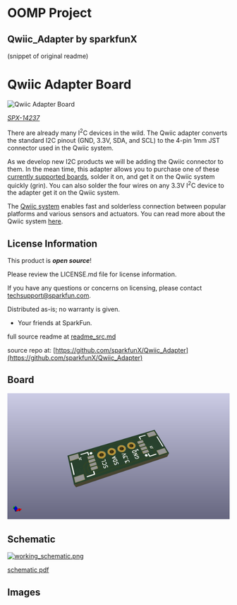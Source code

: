 # OOMP Project  
## Qwiic_Adapter  by sparkfunX  
  
(snippet of original readme)  
  
Qwiic Adapter Board  
========================================  
  
![Qwiic Adapter Board](https://cdn.sparkfun.com/assets/parts/1/2/1/8/4/Qwiic_Adapter_Breakout_5.jpg)  
  
[*SPX-14237*](https://www.sparkfun.com/products/14237)  
  
There are already many I<sup>2</sup>C devices in the wild. The Qwiic adapter converts the standard I2C pinout (GND, 3.3V, SDA, and SCL) to the 4-pin 1mm JST connector used in the Qwiic system.  
  
As we develop new I2C products we will be adding the Qwiic connector to them. In the mean time, this adapter allows you to purchase one of these [currently supported boards](https://www.sparkfun.com/qwiic-existing-boards), solder it on, and get it on the Qwiic system quickly (grin). You can also solder the four wires on any 3.3V I<sup>2</sup>C device to the adapter get it on the Qwiic system.  
  
The [Qwiic system](http://www.sparkfun.com/qwiic) enables fast and solderless connection between popular platforms and various sensors and actuators. You can read more about the Qwiic system [here](http://www.sparkfun.com/qwiic).  
  
License Information  
-------------------  
  
This product is _**open source**_!  
  
Please review the LICENSE.md file for license information.  
  
If you have any questions or concerns on licensing, please contact techsupport@sparkfun.com.  
  
Distributed as-is; no warranty is given.  
  
- Your friends at SparkFun.  
  
_<COLLABORATION CREDIT>_  
  
  full source readme at [readme_src.md](readme_src.md)  
  
source repo at: [https://github.com/sparkfunX/Qwiic_Adapter](https://github.com/sparkfunX/Qwiic_Adapter)  
## Board  
  
[![working_3d.png](working_3d_600.png)](working_3d.png)  
## Schematic  
  
[![working_schematic.png](working_schematic_600.png)](working_schematic.png)  
  
[schematic pdf](working_schematic.pdf)  
## Images  
